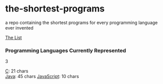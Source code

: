 # the-shortest-programs
a repo containing the shortest programs for every programming language ever invented

[The List](https://en.wikipedia.org/wiki/List_of_programming_languages)

### Programming Languages Currently Represented
3

[C](https://github.com/the-ministry-of-silly-programs/the-shortest-programs/blob/master/c/short.c): 21 chars  
[Java](https://github.com/the-ministry-of-silly-programs/the-shortest-programs/blob/master/java/S.java): 45 chars
[JavaScript](https://github.com/the-ministry-of-silly-programs/the-shortest-programs/blob/master/javascript/index.js): 10 chars

